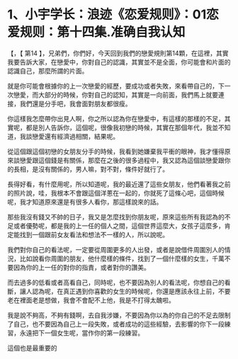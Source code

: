 # 1、小宇学长：浪迹《恋爱规则》：01恋爱规则：第十四集.准确自我认知

【，【 第14 】，兄弟們，你們好，今天回到我們的戀愛規則第14顆，在這裡，其實我要告訴大家，在戀愛中，你對自己的認識，其實並不是全面，你可能會和片面的認識自己，那麼所謂的片面。

就是你可能會根據你的上一次戀愛的經歷，要成功或者失敗，來看帶自己的，下一次戀愛，而大部分的時候，你對自己的認知，其實是一向前面，我們馬上就要連接，我們還是分手吧，我會面對朋友都很瘦。

你這樣我怎麼帶你出見人啊，你之所以認為你在戀愛中，有這樣的那樣的不足，其實呢，都是別人告訴你，這個呢，很像我初戀的時候，其實在那個年代，我並不知道，我談戀愛還有經濟過相關，結果呢。

從這個跟這個初戀的女朋友分手的時候，我看到她嫌棄我平衝的眼神，我才懂得原來談戀愛跟這個錢是有關係，那麼在之後的很多過程中，我又認為這個談戀愛跟你的長相，是沒有關係的，男人嘛，對不對，條件好就行了。

長得好看，有什麼用呢，所以知道呢，我的最近還了這些女朋友，他們看著我之前的照片說，哇，我根本不會跟這個洋蔥在一起的，你就死了這條心吧，這個時候呢，我才知道原來還是有很多人看你，那這樣說來的話。

那些我沒有錢又不帥的日子，我又是怎麼找到你朋友呢，原來這些所有我認為的不足或者優勢呢，都是我的上一任的個人之間，這個世界這麼大，女孩子這麼多，肯定能找到一個跟前女友看法和想法不一樣的人，所以說呢。

我們對你自己的看法呢，一定要從周圍更多的人出發，或者是說借件周圍別人的情況，比如說看你周圍的朋友，他什麼樣的條件，找到了一個什麼樣的女生，千萬不要因為你的上一任的對你的指責，或者對你的讚美。

而去過多的低看或者高看自己，同時呢，也不要因為別人的看法呢，你想自己的看斷，讓人認為呢，在真正遇到你喜歡的女生的時候呢，你還是應該永往上前，不要老在裡面老是想做，我會不會配不上他，我是不打得太醜啦。

我是說不夠高，不夠有錢啊，去自我涉嫌，不要因為你以為的你自己的不足去限制了自己，也不要因為自己上一段失敗，或者成功的這些經驗，去影響的你下一段練習，永遠把下一個女生呢，當作你的第一段練習。

這個也是最重要的